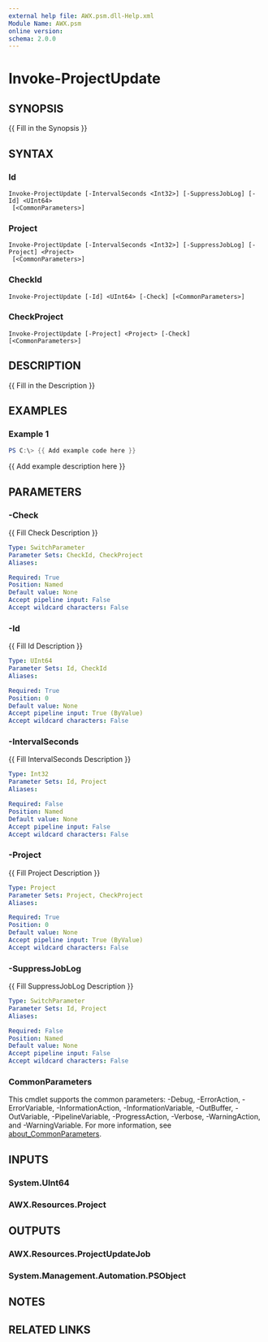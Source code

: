 ```yaml
---
external help file: AWX.psm.dll-Help.xml
Module Name: AWX.psm
online version:
schema: 2.0.0
---
```


# Invoke-ProjectUpdate

## SYNOPSIS
{{ Fill in the Synopsis }}

## SYNTAX

### Id
```
Invoke-ProjectUpdate [-IntervalSeconds <Int32>] [-SuppressJobLog] [-Id] <UInt64>
 [<CommonParameters>]
```

### Project
```
Invoke-ProjectUpdate [-IntervalSeconds <Int32>] [-SuppressJobLog] [-Project] <Project>
 [<CommonParameters>]
```

### CheckId
```
Invoke-ProjectUpdate [-Id] <UInt64> [-Check] [<CommonParameters>]
```

### CheckProject
```
Invoke-ProjectUpdate [-Project] <Project> [-Check] [<CommonParameters>]
```

## DESCRIPTION
{{ Fill in the Description }}

## EXAMPLES

### Example 1
```powershell
PS C:\> {{ Add example code here }}
```

{{ Add example description here }}

## PARAMETERS

### -Check
{{ Fill Check Description }}

```yaml
Type: SwitchParameter
Parameter Sets: CheckId, CheckProject
Aliases:

Required: True
Position: Named
Default value: None
Accept pipeline input: False
Accept wildcard characters: False
```

### -Id
{{ Fill Id Description }}

```yaml
Type: UInt64
Parameter Sets: Id, CheckId
Aliases:

Required: True
Position: 0
Default value: None
Accept pipeline input: True (ByValue)
Accept wildcard characters: False
```

### -IntervalSeconds
{{ Fill IntervalSeconds Description }}

```yaml
Type: Int32
Parameter Sets: Id, Project
Aliases:

Required: False
Position: Named
Default value: None
Accept pipeline input: False
Accept wildcard characters: False
```

### -Project
{{ Fill Project Description }}

```yaml
Type: Project
Parameter Sets: Project, CheckProject
Aliases:

Required: True
Position: 0
Default value: None
Accept pipeline input: True (ByValue)
Accept wildcard characters: False
```

### -SuppressJobLog
{{ Fill SuppressJobLog Description }}

```yaml
Type: SwitchParameter
Parameter Sets: Id, Project
Aliases:

Required: False
Position: Named
Default value: None
Accept pipeline input: False
Accept wildcard characters: False
```

### CommonParameters
This cmdlet supports the common parameters: -Debug, -ErrorAction, -ErrorVariable, -InformationAction, -InformationVariable, -OutBuffer, -OutVariable, -PipelineVariable, -ProgressAction, -Verbose, -WarningAction, and -WarningVariable. For more information, see [about_CommonParameters](http://go.microsoft.com/fwlink/?LinkID=113216).

## INPUTS

### System.UInt64
### AWX.Resources.Project
## OUTPUTS

### AWX.Resources.ProjectUpdateJob
### System.Management.Automation.PSObject
## NOTES

## RELATED LINKS
